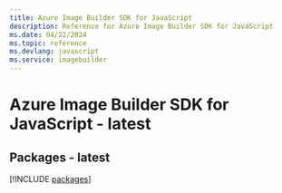 ```yaml
---
title: Azure Image Builder SDK for JavaScript
description: Reference for Azure Image Builder SDK for JavaScript
ms.date: 04/22/2024
ms.topic: reference
ms.devlang: javascript
ms.service: imagebuilder
---
```

# Azure Image Builder SDK for JavaScript - latest
## Packages - latest
[!INCLUDE [packages](image-builder-index.md)]